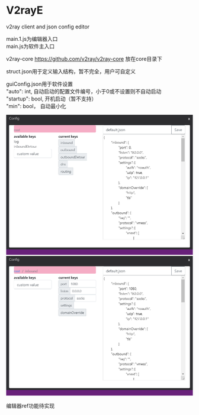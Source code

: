 # V2rayE
v2ray client and json config editor
 
main.1.js为编辑器入口  
main.js为软件主入口  

v2ray-core https://github.com/v2ray/v2ray-core 放在core目录下  

struct.json用于定义输入结构，暂不完全，用户可自定义  

guiConfig.json用于软件设置  
"auto": int, 自动启动的配置文件编号，小于0或不设置则不自动启动  
"startup": bool, 开机启动（暂不支持）  
"min": bool， 自动最小化  

![](https://github.com/Evi1/V2rayE/blob/master/img/editor1.PNG)  
![](https://github.com/Evi1/V2rayE/blob/master/img/editor2.PNG)  

编辑器ref功能待实现  
